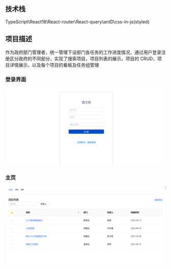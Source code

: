 ## 技术栈

TypeScript\React18\React-router\React-query\antD\css-in-js(styled)

## 项目描述

作为政府部门管理者，统一管理下设部门各任务的工作进度情况，通过用户登录注册区分政府的不同部分，实现了搜索项目，项目列表的展示，项目的 CRUD，项目详情展示，以及每个项目的看板及任务组管理

### 登录界面

<img src='./src/assets/img-folder/login.png'>

### 主页

<img src='./src/assets/img-folder/主页.png'>


